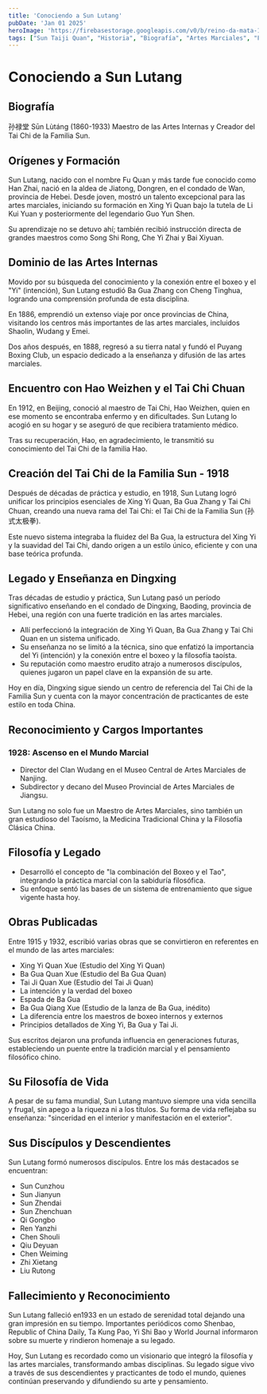 ```yaml
---
title: 'Conociendo a Sun Lutang'
pubDate: 'Jan 01 2025'
heroImage: 'https://firebasestorage.googleapis.com/v0/b/reino-da-mata-160a9.appspot.com/o/tai-chi-blog%2Fsun_lutang.webp?alt=media&token=2d339fd3-49fe-4627-a5db-e0bb1790128f&width=800&height=600&fit=cover'
tags: ["Sun Taiji Quan", "Historia", "Biografía", "Artes Marciales", "Filosofía"]
---
```


# Conociendo a Sun Lutang

## Biografía
孙禄堂 Sūn Lùtáng (1860-1933)
Maestro de las Artes Internas y Creador del Tai Chi de la Familia Sun.

## Orígenes y Formación

Sun Lutang, nacido con el nombre Fu Quan y más tarde fue conocido como Han Zhai, nació en la aldea de Jiatong, Dongren, en el condado de Wan, provincia de Hebei. 
Desde joven, mostró un talento excepcional para las artes marciales, iniciando su formación en Xing Yi Quan bajo la tutela de Li Kui Yuan y posteriormente del legendario Guo Yun Shen.

Su aprendizaje no se detuvo ahí; también recibió instrucción directa de grandes maestros como Song Shi Rong, Che Yi Zhai y Bai Xiyuan.

## Dominio de las Artes Internas

Movido por su búsqueda del conocimiento y la conexión entre el boxeo y el "Yi" (intención), Sun Lutang estudió Ba Gua Zhang con Cheng Tinghua, logrando una comprensión profunda de esta disciplina.

En 1886, emprendió un extenso viaje por once provincias de China, visitando los centros más importantes de las artes marciales, incluidos Shaolin, Wudang y Emei.

Dos años después, en 1888, regresó a su tierra natal y fundó el Puyang Boxing Club, un espacio dedicado a la enseñanza y difusión de las artes marciales.

## Encuentro con Hao Weizhen y el Tai Chi Chuan

En 1912, en Beijing, conoció al maestro de Tai Chi, Hao Weizhen, quien en ese momento se encontraba enfermo y en dificultades. Sun Lutang lo acogió en su hogar y se aseguró de que recibiera tratamiento médico.

Tras su recuperación, Hao, en agradecimiento, le transmitió su conocimiento del Tai Chi de la familia Hao.

## Creación del Tai Chi de la Familia Sun - 1918

Después de décadas de práctica y estudio, en 1918, Sun Lutang logró unificar los principios esenciales de Xing Yi Quan, Ba Gua Zhang y Tai Chi Chuan, creando una nueva rama del Tai Chi: el Tai Chi de la Familia Sun 
(孙式太极拳).

Este nuevo sistema integraba la fluidez del Ba Gua, la estructura del Xing Yi y la suavidad del Tai Chi, dando origen a un estilo único, eficiente y con una base teórica profunda.

## Legado y Enseñanza en Dingxing

Tras décadas de estudio y práctica, Sun Lutang pasó un período significativo enseñando en el condado de Dingxing, Baoding, provincia de Hebei, una región con una fuerte tradición en las artes marciales.

- Allí perfeccionó la integración de Xing Yi Quan, Ba Gua Zhang y Tai Chi Quan en un sistema unificado.
- Su enseñanza no se limitó a la técnica, sino que enfatizó la importancia del Yi (intención) y la conexión entre el boxeo y la filosofía taoísta.
- Su reputación como maestro erudito atrajo a numerosos discípulos, quienes jugaron un papel clave en la expansión de su arte.

Hoy en día, Dingxing sigue siendo un centro de referencia del Tai Chi de la Familia Sun y cuenta con la mayor concentración de practicantes de este estilo en toda China.

## Reconocimiento y Cargos Importantes

### 1928: Ascenso en el Mundo Marcial
- Director del Clan Wudang en el Museo Central de Artes Marciales de Nanjing.
- Subdirector y decano del Museo Provincial de Artes Marciales de Jiangsu.

Sun Lutang no solo fue un Maestro de Artes Marciales, sino también un gran estudioso del Taoísmo, la Medicina Tradicional China y la Filosofía Clásica China.

## Filosofía y Legado

- Desarrolló el concepto de "la combinación del Boxeo y el Tao", integrando la práctica marcial con la sabiduría filosófica.
- Su enfoque sentó las bases de un sistema de entrenamiento que sigue vigente hasta hoy.

## Obras Publicadas

Entre 1915 y 1932, escribió varias obras que se convirtieron en referentes en el mundo de las artes marciales:

- Xing Yi Quan Xue (Estudio del Xing Yi Quan)
- Ba Gua Quan Xue (Estudio del Ba Gua Quan)
- Tai  Ji Quan Xue (Estudio del Tai Ji Quan)
- La intención y la verdad del boxeo
- Espada de Ba Gua
- Ba Gua Qiang Xue (Estudio de la lanza de Ba Gua, inédito)
- La diferencia entre los maestros de boxeo internos y externos
- Principios detallados de Xing Yi, Ba Gua y Tai Ji.

Sus escritos dejaron una profunda influencia en generaciones futuras, estableciendo un puente entre la tradición marcial y el pensamiento filosófico chino.

## Su Filosofía de Vida

A pesar de su fama mundial, Sun Lutang mantuvo siempre una vida sencilla y frugal, sin apego a la riqueza ni a los títulos. Su forma de vida reflejaba su enseñanza: "sinceridad en el interior y manifestación en el exterior".

## Sus Discípulos y Descendientes

Sun Lutang formó numerosos discípulos. Entre los más destacados se encuentran:

- Sun Cunzhou 
- Sun Jianyun 
- Sun Zhendai 
- Sun Zhenchuan
- Qi Gongbo
- Ren Yanzhi
- Chen Shouli
- Qiu Deyuan
- Chen Weiming
- Zhi Xietang
- Liu Rutong

## Fallecimiento y Reconocimiento

Sun Lutang falleció en1933 en un estado de serenidad total dejando una gran impresión en su tiempo. 
Importantes periódicos como Shenbao, Republic of China Daily, Ta Kung Pao, Yi Shi Bao y World Journal informaron sobre su muerte y rindieron homenaje a su legado.

Hoy, Sun Lutang es recordado como un visionario que integró la filosofía y las artes marciales, transformando ambas disciplinas. 
Su legado sigue vivo a través de sus descendientes y practicantes de todo el mundo, quienes continúan preservando y difundiendo su arte y pensamiento.
